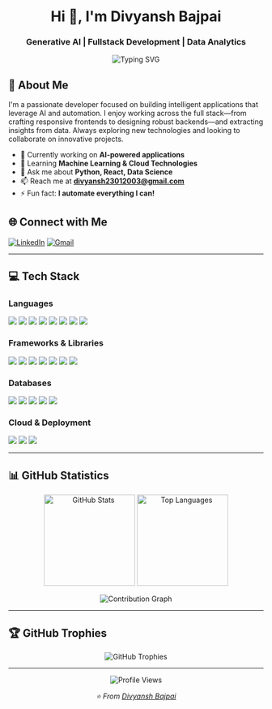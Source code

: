 
<h1 align="center">Hi 👋, I'm Divyansh Bajpai</h1>
<h3 align="center">Generative AI | Fullstack Development | Data Analytics</h3>

<p align="center">
  <img src="https://readme-typing-svg.herokuapp.com?font=Fira+Code&pause=1000&color=2E9EF7&center=true&vCenter=true&width=435&lines=AI+%26+Automation+Enthusiast;Fullstack+Developer;Data+Analytics+Explorer;Always+Learning+New+Things!" alt="Typing SVG" />
</p>

## 🚀 About Me

I'm a passionate developer focused on building intelligent applications that leverage AI and automation. I enjoy working across the full stack—from crafting responsive frontends to designing robust backends—and extracting insights from data. Always exploring new technologies and looking to collaborate on innovative projects.

- 🔭 Currently working on **AI-powered applications**
- 🌱 Learning **Machine Learning & Cloud Technologies**
- 💬 Ask me about **Python, React, Data Science**
- 📫 Reach me at **divyansh23012003@gmail.com**
- ⚡ Fun fact: **I automate everything I can!**

## 🌐 Connect with Me

<p align="left">
<a href="https://www.linkedin.com/in/divyansh-bajpai-b1500b24b/" target="_blank"><img align="center" src="https://img.shields.io/badge/LinkedIn-0077B5?style=for-the-badge&logo=linkedin&logoColor=white" alt="LinkedIn" /></a>
<a href="mailto:divyansh23012003@gmail.com"><img align="center" src="https://img.shields.io/badge/Gmail-D14836?style=for-the-badge&logo=gmail&logoColor=white" alt="Gmail" /></a>
</p>

---

## 💻 Tech Stack

### Languages
<p align="left">
  <img src="https://img.shields.io/badge/Python-3776AB?style=for-the-badge&logo=python&logoColor=white" />
  <img src="https://img.shields.io/badge/JavaScript-F7DF1E?style=for-the-badge&logo=javascript&logoColor=black" />
  <img src="https://img.shields.io/badge/C-00599C?style=for-the-badge&logo=c&logoColor=white" />
  <img src="https://img.shields.io/badge/C%2B%2B-00599C?style=for-the-badge&logo=c%2B%2B&logoColor=white" />
  <img src="https://img.shields.io/badge/Java-007396?style=for-the-badge&logo=java&logoColor=white" />
  <img src="https://img.shields.io/badge/Kotlin-0095D5?style=for-the-badge&logo=kotlin&logoColor=white" />
  <img src="https://img.shields.io/badge/Dart-0175C2?style=for-the-badge&logo=dart&logoColor=white" />
  <img src="https://img.shields.io/badge/HTML5-E34F26?style=for-the-badge&logo=html5&logoColor=white" />
</p>

### Frameworks & Libraries
<p align="left">
  <img src="https://img.shields.io/badge/React-61DAFB?style=for-the-badge&logo=react&logoColor=black" />
  <img src="https://img.shields.io/badge/Node.js-339933?style=for-the-badge&logo=node.js&logoColor=white" />
  <img src="https://img.shields.io/badge/Flask-000000?style=for-the-badge&logo=flask&logoColor=white" />
  <img src="https://img.shields.io/badge/Flutter-02569B?style=for-the-badge&logo=flutter&logoColor=white" />
  <img src="https://img.shields.io/badge/TensorFlow-FF6F00?style=for-the-badge&logo=tensorflow&logoColor=white" />
  <img src="https://img.shields.io/badge/PyTorch-EE4C2C?style=for-the-badge&logo=pytorch&logoColor=white" />
  <img src="https://img.shields.io/badge/GraphQL-E10098?style=for-the-badge&logo=graphql&logoColor=white" />
</p>

### Databases
<p align="left">
  <img src="https://img.shields.io/badge/MongoDB-47A248?style=for-the-badge&logo=mongodb&logoColor=white" />
  <img src="https://img.shields.io/badge/MySQL-4479A1?style=for-the-badge&logo=mysql&logoColor=white" />
  <img src="https://img.shields.io/badge/SQLite-07405E?style=for-the-badge&logo=sqlite&logoColor=white" />
  <img src="https://img.shields.io/badge/Firebase-FFCA28?style=for-the-badge&logo=firebase&logoColor=black" />
  <img src="https://img.shields.io/badge/Supabase-3ECF8E?style=for-the-badge&logo=supabase&logoColor=white" />
</p>

### Cloud & Deployment
<p align="left">
  <img src="https://img.shields.io/badge/Heroku-430098?style=for-the-badge&logo=heroku&logoColor=white" />
  <img src="https://img.shields.io/badge/Vercel-000000?style=for-the-badge&logo=vercel&logoColor=white" />
  <img src="https://img.shields.io/badge/Render-222222?style=for-the-badge&logo=render&logoColor=white" />
</p>

---

## 📊 GitHub Statistics

<p align="center">
  <img src="https://github-readme-stats.vercel.app/api?username=divyansh200301&show_icons=true&theme=radical&hide_border=false&count_private=true&include_all_commits=true" alt="GitHub Stats" height="180" />
  <img src="https://github-readme-stats.vercel.app/api/top-langs/?username=divyansh200301&layout=compact&theme=radical&hide_border=false&langs_count=8" alt="Top Languages" height="180" />
</p>

<p align="center">
  <img src="https://github-readme-activity-graph.vercel.app/graph?username=divyansh200301&theme=react-dark&hide_border=false&area=true" alt="Contribution Graph" />
</p>

---

## 🏆 GitHub Trophies

<p align="center">
  <img src="https://github-profile-trophy.vercel.app/?username=divyansh200301&theme=radical&no-frame=false&no-bg=false&margin-w=4&row=1&column=7" alt="GitHub Trophies" />
</p>

---

<p align="center">
  <img src="https://komarev.com/ghpvc/?username=divyansh200301&label=Profile%20Views&color=0e75b6&style=flat" alt="Profile Views" />
</p>

<p align="center">
  <i>⭐️ From <a href="https://github.com/divyansh200301">Divyansh Bajpai</a></i>
</p>
